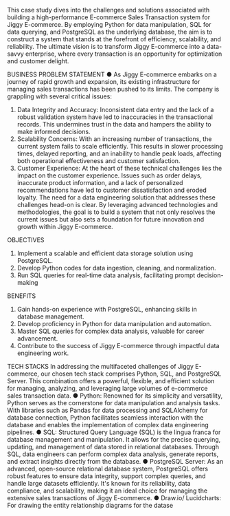 This case study dives into the challenges and solutions
associated with building a high-performance E-commerce Sales Transaction system for Jiggy
E-commerce. By employing Python for data manipulation, SQL for data querying, and PostgreSQL as
the underlying database, the aim is to construct a system that stands at the forefront of efficiency,
scalability, and reliability. The ultimate vision is to transform Jiggy E-commerce into a data-savvy
enterprise, where every transaction is an opportunity for optimization and customer delight.


BUSINESS PROBLEM STATEMENT
● As Jiggy E-commerce embarks on a journey of rapid growth and expansion, its existing infrastructure
for managing sales transactions has been pushed to its limits. The company is grappling with several
critical issues:
1. Data Integrity and Accuracy: Inconsistent data entry and the lack of a robust validation system
have led to inaccuracies in the transactional records. This undermines trust in the data and
hampers the ability to make informed decisions.
2. Scalability Concerns: With an increasing number of transactions, the current system fails to scale
efficiently. This results in slower processing times, delayed reporting, and an inability to handle
peak loads, affecting both operational effectiveness and customer satisfaction.
3. Customer Experience: At the heart of these technical challenges lies the impact on the customer
experience. Issues such as order delays, inaccurate product information, and a lack of
personalized recommendations have led to customer dissatisfaction and eroded loyalty.
The need for a data engineering solution that addresses these challenges head-on is clear. By leveraging
advanced technologies and methodologies, the goal is to build a system that not only resolves the current
issues but also sets a foundation for future innovation and growth within Jiggy E-commerce.

OBJECTIVES
1. Implement a scalable and efficient data storage solution using PostgreSQL.
2. Develop Python codes for data ingestion, cleaning, and normalization.
3. Run SQL queries for real-time data analysis, facilitating prompt decision-making


BENEFITS
1. Gain hands-on experience with PostgreSQL, enhancing skills in database management.
2. Develop proficiency in Python for data manipulation and automation.
3. Master SQL queries for complex data analysis, valuable for career advancement.
4. Contribute to the success of Jiggy E-commerce through impactful data engineering work.


TECH STACKS
In addressing the multifaceted challenges of Jiggy E-commerce, our chosen tech stack comprises Python,
SQL, and PostgreSQL Server. This combination offers a powerful, flexible, and efficient solution for
managing, analyzing, and leveraging large volumes of e-commerce sales transaction data.
● Python: Renowned for its simplicity and versatility, Python serves as the cornerstone for data
manipulation and analysis tasks. With libraries such as Pandas for data processing and SQLAlchemy
for database connection, Python facilitates seamless interaction with the database and enables the
implementation of complex data engineering pipelines.
● SQL: Structured Query Language (SQL) is the lingua franca for database management and
manipulation. It allows for the precise querying, updating, and management of data stored in
relational databases. Through SQL, data engineers can perform complex data analysis, generate
reports, and extract insights directly from the database.
● PostgreSQL Server: As an advanced, open-source relational database system, PostgreSQL offers robust
features to ensure data integrity, support complex queries, and handle large datasets efficiently. It's
known for its reliability, data compliance, and scalability, making it an ideal choice for managing the
extensive sales transactions of Jiggy E-commerce.
● Draw.io/ Lucidcharts: For drawing the entity relationship diagrams for the datase
